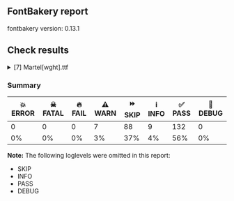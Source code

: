 ## FontBakery report

fontbakery version: 0.13.1







## Check results



<details><summary>[7] Martel[wght].ttf</summary>
<div>
<details>
    <summary>⚠️ <b>WARN</b> Check math signs have the same width. <a href="https://fontbakery.readthedocs.io/en/stable/fontbakery/checks/universal.html#math-signs-width">math_signs_width</a></summary>
    <div>







* ⚠️ **WARN** <p>The most common width is 606 among a set of 4 math glyphs.
The following math glyphs have a different width, though:</p>
<p>Width = 620:
plus, plusminus</p>
<p>Width = 647:
greater, less</p>
<p>Width = 602:
logicalnot</p>
<p>Width = 625:
divide</p>
<p>Width = 626:
approxequal</p>
<p>Width = 646:
greaterequal, lessequal</p>
 [code: width-outliers]



</div>
</details>

<details>
    <summary>⚠️ <b>WARN</b> Check font contains no unreachable glyphs <a href="https://fontbakery.readthedocs.io/en/stable/fontbakery/checks/universal.html#unreachable-glyphs">unreachable_glyphs</a></summary>
    <div>







* ⚠️ **WARN** <p>The following glyphs could not be reached by codepoint or substitution rules:</p>
<pre><code>- DC1

- DC2

- DC3

- DC4

- DLE

- HT

- LF

- NULL

- RS

- US

- acute.cap

- breve.cap

- caron.cap

- circumflex.cap

- dieresis.cap

- dotaccent.cap

- grave.cap

- i.loclTRK

- ring.cap

- space.copy_one

- tilde.cap

- uni004A0301

- uni006A0301

- uni013B.loclMAH

- uni013C.loclMAH

- uni0145.loclMAH

- uni0146.loclMAH

- uni030C.alt

- uni0941.alt

- uni0942.alt
</code></pre>
 [code: unreachable-glyphs]



</div>
</details>

<details>
    <summary>⚠️ <b>WARN</b> Validate size, and resolution of article images, and ensure article page has minimum length and includes visual assets. <a href="https://fontbakery.readthedocs.io/en/stable/fontbakery/checks/googlefonts.html#googlefonts-article-images">googlefonts/article/images</a></summary>
    <div>







* ⚠️ **WARN** <p>Family metadata at fonts/variable does not have an article.</p>
 [code: lacks-article]



</div>
</details>

<details>
    <summary>⚠️ <b>WARN</b> Check for codepoints not covered by METADATA subsets. <a href="https://fontbakery.readthedocs.io/en/stable/fontbakery/checks/googlefonts.html#googlefonts-metadata-unreachable-subsetting">googlefonts/metadata/unreachable_subsetting</a></summary>
    <div>







* ⚠️ **WARN** <p>The following codepoints supported by the font are not covered by
any subsets defined in the font's metadata file, and will never
be served. You can solve this by either manually adding additional
subset declarations to METADATA.pb, or by editing the glyphset
definitions.</p>
<ul>
<li>U+007F : try adding symbols</li>
<li>U+02D8 BREVE: try adding one of: yi, canadian-aboriginal</li>
<li>U+02D9 DOT ABOVE: try adding one of: yi, canadian-aboriginal</li>
<li>U+02DB OGONEK: try adding one of: yi, canadian-aboriginal</li>
<li>U+0302 COMBINING CIRCUMFLEX ACCENT: try adding one of: math, tifinagh, cherokee, coptic</li>
<li>U+0306 COMBINING BREVE: try adding one of: tifinagh, old-permic</li>
<li>U+0307 COMBINING DOT ABOVE: try adding one of: tai-le, duployan, coptic, hebrew, old-permic, syriac, tifinagh, canadian-aboriginal, todhri, math, malayalam</li>
<li>U+030A COMBINING RING ABOVE: try adding one of: syriac, duployan</li>
<li>U+030B COMBINING DOUBLE ACUTE ACCENT: try adding one of: cherokee, osage</li>
<li>U+030C COMBINING CARON: try adding one of: cherokee, tai-le</li>
<li>U+0312 COMBINING TURNED COMMA ABOVE: try adding math</li>
<li>U+0313 COMBINING COMMA ABOVE: try adding one of: old-permic, todhri</li>
<li>U+0326 COMBINING COMMA BELOW: try adding math</li>
<li>U+0327 COMBINING CEDILLA: try adding math</li>
<li>U+0328 COMBINING OGONEK: not included in any glyphset definition</li>
<li>U+03A9 GREEK CAPITAL LETTER OMEGA: try adding one of: math, elbasan, greek</li>
<li>U+03BC GREEK SMALL LETTER MU: try adding one of: math, greek</li>
<li>U+03C0 GREEK SMALL LETTER PI: try adding one of: math, yi, greek</li>
<li>U+1EBC LATIN CAPITAL LETTER E WITH TILDE: try adding vietnamese</li>
<li>U+1EBD LATIN SMALL LETTER E WITH TILDE: try adding vietnamese</li>
<li>U+2000 EN QUAD: try adding symbols2</li>
<li>U+2001 EM QUAD: try adding symbols2</li>
<li>U+2003 EM SPACE: try adding nushu</li>
<li>U+2004 THREE-PER-EM SPACE: try adding symbols2</li>
<li>U+2005 FOUR-PER-EM SPACE: try adding symbols2</li>
<li>U+2006 SIX-PER-EM SPACE: try adding symbols2</li>
<li>U+2007 FIGURE SPACE: try adding symbols2</li>
<li>U+2008 PUNCTUATION SPACE: try adding symbols2</li>
<li>U+200A HAIR SPACE: try adding symbols2</li>
<li>U+2021 DOUBLE DAGGER: try adding adlam</li>
<li>U+2030 PER MILLE SIGN: try adding adlam</li>
<li>U+2202 PARTIAL DIFFERENTIAL: try adding math</li>
<li>U+2206 INCREMENT: try adding math</li>
<li>U+220F N-ARY PRODUCT: try adding math</li>
<li>U+2211 N-ARY SUMMATION: try adding math</li>
<li>U+221A SQUARE ROOT: try adding math</li>
<li>U+221E INFINITY: try adding math</li>
<li>U+222B INTEGRAL: try adding math</li>
<li>U+2248 ALMOST EQUAL TO: try adding math</li>
<li>U+2260 NOT EQUAL TO: try adding math</li>
<li>U+2264 LESS-THAN OR EQUAL TO: try adding math</li>
<li>U+2265 GREATER-THAN OR EQUAL TO: try adding math</li>
<li>U+25CA LOZENGE: try adding one of: math, symbols</li>
<li>U+FB01 LATIN SMALL LIGATURE FI: not included in any glyphset definition</li>
<li>U+FB02 LATIN SMALL LIGATURE FL: not included in any glyphset definition</li>
</ul>
<p>Or you can add the above codepoints to one of the subsets supported by the font: <code>devanagari</code>, <code>latin</code>, <code>latin-ext</code></p>
 [code: unreachable-subsetting]



</div>
</details>

<details>
    <summary>⚠️ <b>WARN</b> Shapes languages in all GF glyphsets. <a href="https://fontbakery.readthedocs.io/en/stable/fontbakery/checks/googlefonts.html#googlefonts-glyphsets-shape-languages">googlefonts/glyphsets/shape_languages</a></summary>
    <div>







* ⚠️ **WARN** <p>GF_Phonetics_SinoExt glyphset:</p>
<table>
<thead>
<tr>
<th align="left">WARN messages</th>
<th align="left">Languages</th>
</tr>
</thead>
<tbody>
<tr>
<td align="left">Some auxiliary glyphs were missing: ſ</td>
<td align="left">de_Latn (German) and fr_Latn (French)</td>
</tr>
<tr>
<td align="left">Some auxiliary glyphs were missing: Ŋ, ŋ, Ŧ, ŧ, Ʒ, Ǥ, ǥ, Ǯ, ǯ, ʒ</td>
<td align="left">fi_Latn (Finnish)</td>
</tr>
<tr>
<td align="left">Some auxiliary glyphs were missing: Ŋ, ŋ, Ŧ, ŧ</td>
<td align="left">nb_Latn (Norwegian Bokmål)</td>
</tr>
</tbody>
</table>
 [code: warning-language-shaping]



</div>
</details>

<details>
    <summary>⚠️ <b>WARN</b> Ensure soft_dotted characters lose their dot when combined with marks that replace the dot. <a href="https://fontbakery.readthedocs.io/en/stable/fontbakery/checks/universal.html#soft-dotted">soft_dotted</a></summary>
    <div>







* ⚠️ **WARN** <p>The dot of soft dotted characters used in orthographies <em>must</em> disappear in the following strings: i̓ į̀ į́ į̂ į̃ į̄ į̌</p>
<p>The dot of soft dotted characters <em>should</em> disappear in other cases, for example: ị̓ i̦̓ i̧̓ j̓ j̣̓ j̦̓ j̧̓ j̨̓ į̆ į̇ į̈ į̊ į̋ į̒ į̓ į̣̀ į̣́ į̣̂ į̣̃ į̣̄</p>
<p>Your font fully covers the following languages that require the soft-dotted feature: Lithuanian (Latn, 2,357,094 speakers), Dutch (Latn, 31,709,104 speakers).</p>
<p>Your font does <em>not</em> cover the following languages that require the soft-dotted feature: Northern Tutchone (Latn, 85 speakers), Cicipu (Latn, 44,000 speakers), Gulay (Latn, 250,478 speakers), Ijo, Southeast (Latn, 2,471,000 speakers), Han (Latn, 6 speakers), Basaa (Latn, 332,940 speakers), Dan (Latn, 1,099,244 speakers), Heiltsuk (Latn, 300 speakers), Mfumte (Latn, 79,000 speakers), Zapotec (Latn, 490,000 speakers), Navajo (Latn, 166,319 speakers), Belarusian (Cyrl, 10,064,517 speakers), Ngbaka (Latn, 1,020,000 speakers), Yala (Latn, 200,000 speakers), Fur (Latn, 1,230,163 speakers), Vute (Latn, 21,000 speakers), Southern Kisi (Latn, 360,000 speakers), Keliko (Latn, 63,000 speakers), Ekpeye (Latn, 226,000 speakers), Kaska (Latn, 125 speakers), Avokaya (Latn, 100,000 speakers), Igbo (Latn, 27,823,640 speakers), Ma’di (Latn, 584,000 speakers), Kom (Latn, 360,685 speakers), Abua (Latn, 25,000 speakers), Western Krahn (Latn, 97,800 speakers), Ukrainian (Cyrl, 29,273,587 speakers), Kpelle, Guinea (Latn, 622,000 speakers), Sar (Latn, 500,000 speakers), Ikwere (Latn, 717,000 speakers), Bafut (Latn, 158,146 speakers), Lugbara (Latn, 2,200,000 speakers), Ejagham (Latn, 120,000 speakers), Longto (Latn, 5,000 speakers), Mundani (Latn, 34,000 speakers), Nzakara (Latn, 50,000 speakers), Aghem (Latn, 38,843 speakers), Koonzime (Latn, 40,000 speakers), Bete-Bendi (Latn, 100,000 speakers), Teke-Ebo (Latn, 260,000 speakers), Ebira (Latn, 2,200,000 speakers), Mango (Latn, 77,000 speakers), Southern Tutchone (Latn, 65 speakers), South Central Banda (Latn, 244,000 speakers), Dii (Latn, 71,000 speakers), Makaa (Latn, 221,000 speakers), Nateni (Latn, 100,000 speakers).</p>
 [code: soft-dotted]



</div>
</details>

<details>
    <summary>⚠️ <b>WARN</b> Checking OS/2 achVendID. <a href="https://fontbakery.readthedocs.io/en/stable/fontbakery/checks/googlefonts.html#googlefonts-vendor-id">googlefonts/vendor_id</a></summary>
    <div>







* ⚠️ **WARN** <p>OS/2 VendorID value 'toff' is not yet recognized. If you registered it recently, then it's safe to ignore this warning message. Otherwise, you should set it to your own unique 4 character code, and register it with Microsoft at <a href="https://www.microsoft.com/typography/links/vendorlist.aspx">https://www.microsoft.com/typography/links/vendorlist.aspx</a></p>
 [code: unknown]



</div>
</details>
</div>
</details>




### Summary

| 💥 ERROR | ☠ FATAL | 🔥 FAIL | ⚠️ WARN | ⏩ SKIP | ℹ️ INFO | ✅ PASS | 🔎 DEBUG | 
| ---|---|---|---|---|---|---|---|
| 0 | 0 | 0 | 7 | 88 | 9 | 132 | 0 | 
| 0% | 0% | 0% | 3% | 37% | 4% | 56% | 0% | 



**Note:** The following loglevels were omitted in this report:


* SKIP
* INFO
* PASS
* DEBUG
